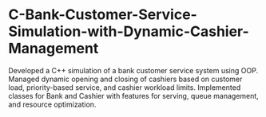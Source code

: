 # C-Bank-Customer-Service-Simulation-with-Dynamic-Cashier-Management
Developed a C++ simulation of a bank customer service system using OOP. Managed dynamic opening and closing of cashiers based on customer load, priority-based service, and cashier workload limits. Implemented classes for Bank and Cashier with features for serving, queue management, and resource optimization.
